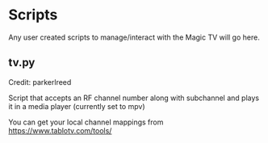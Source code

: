 # Scripts

Any user created scripts to manage/interact with the Magic TV will go here.

## tv.py

Credit: parkerlreed

Script that accepts an RF channel number along with subchannel and plays it in a media player (currently set to mpv)

You can get your local channel mappings from https://www.tablotv.com/tools/
